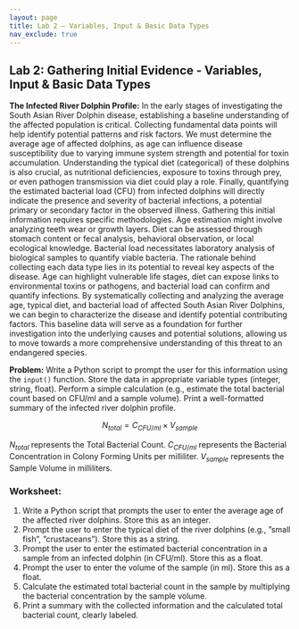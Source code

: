```yaml
---
layout: page
title: Lab 2 – Variables, Input & Basic Data Types
nav_exclude: true
---
```


## Lab 2: Gathering Initial Evidence - Variables, Input & Basic Data Types

**The Infected River Dolphin Profile:** In the early stages of investigating the South Asian River Dolphin disease, establishing a baseline understanding of the affected population is critical. Collecting fundamental data points will help identify potential patterns and risk factors. We must determine the average age of affected dolphins, as age can influence disease susceptibility due to varying immune system strength and potential for toxin accumulation. Understanding the typical diet (categorical) of these dolphins is also crucial, as nutritional deficiencies, exposure to toxins through prey, or even pathogen transmission via diet could play a role. Finally, quantifying the estimated bacterial load (CFU) from infected dolphins will directly indicate the presence and severity of bacterial infections, a potential primary or secondary factor in the observed illness. Gathering this initial information requires specific methodologies. Age estimation might involve analyzing teeth wear or growth layers. Diet can be assessed through stomach content or fecal analysis, behavioral observation, or local ecological knowledge. Bacterial load necessitates laboratory analysis of biological samples to quantify viable bacteria. The rationale behind collecting each data type lies in its potential to reveal key aspects of the disease. Age can highlight vulnerable life stages, diet can expose links to environmental toxins or pathogens, and bacterial load can confirm and quantify infections. By systematically collecting and analyzing the average age, typical diet, and bacterial load of affected South Asian River Dolphins, we can begin to characterize the disease and identify potential contributing factors. This baseline data will serve as a foundation for further investigation into the underlying causes and potential solutions, allowing us to move towards a more comprehensive understanding of this threat to an endangered species.

**Problem:** Write a Python script to prompt the user for this information using the `input()` function. Store the data in appropriate variable types (integer, string, float). Perform a simple calculation (e.g., estimate the total bacterial count based on CFU/ml and a sample volume). Print a well-formatted summary of the infected river dolphin profile.

$$N_{total} = C_{CFU/ml} \times V_{sample}$$

$N_{total}$ represents the Total Bacterial Count.
$C_{CFU/ml}$ represents the Bacterial Concentration in Colony Forming Units per milliliter.
$V_{sample}$ represents the Sample Volume in milliliters.

### Worksheet:

1.  Write a Python script that prompts the user to enter the average age of the affected river dolphins. Store this as an integer.
2.  Prompt the user to enter the typical diet of the river dolphins (e.g., ”small fish”, ”crustaceans”). Store this as a string.
3.  Prompt the user to enter the estimated bacterial concentration in a sample from an infected dolphin (in CFU/ml). Store this as a float.
4.  Prompt the user to enter the volume of the sample (in ml). Store this as a float.
5.  Calculate the estimated total bacterial count in the sample by multiplying the bacterial concentration by the sample volume.
6.  Print a summary with the collected information and the calculated total bacterial count, clearly labeled.